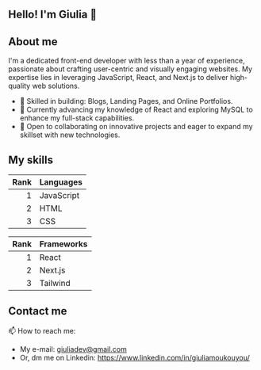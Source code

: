 ## Hello! I'm Giulia 👋

<!--
**giuliadev95/giuliadev95** is a ✨ _special_ ✨ repository because its `README.md` (this file) appears on your GitHub profile.

Here are some ideas to get you started:

- 🔭 I’m currently working on ...
- 🌱 I’m currently learning ...
- 👯 I’m looking to collaborate on ...
- 🤔 I’m looking for help with ...
- 💬 Ask me about ...
- 📫 How to reach me: ...
- 😄 Pronouns: ...
- ⚡ Fun fact: ...
-->
<!-- Profile Image -->
## About me
I'm a dedicated front-end developer with less than a year of experience, passionate about crafting user-centric and visually engaging websites. My expertise lies in leveraging JavaScript, React, and Next.js to deliver high-quality web solutions.

- 💪 Skilled in building: Blogs, Landing Pages, and Online Portfolios.
- 🔭 Currently advancing my knowledge of React and exploring MySQL to enhance my full-stack capabilities.
- 👯 Open to collaborating on innovative projects and eager to expand my skillset with new technologies.


## My skills

| Rank | Languages |
|-----:|-----------|
|     1| JavaScript|
|     2| HTML      |
|     3| CSS       |


| Rank | Frameworks |
|-----:|------------|
|     1| React      |
|     2| Next.js    |
|     3| Tailwind   |


## Contact me
 📫 How to reach me: 
 - My e-mail: giuliadev@gmail.com
-  Or, dm me on Linkedin: https://www.linkedin.com/in/giuliamoukouyou/
  

